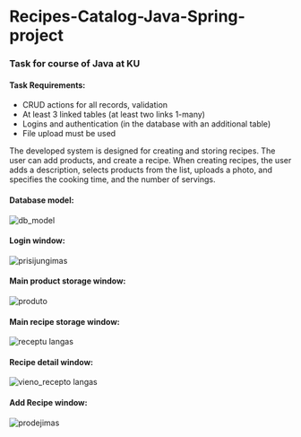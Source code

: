# Recipes-Catalog-Java-Spring-project
### Task for course of Java at KU

#### Task Requirements:
- CRUD actions for all records, validation
- At least 3 linked tables (at least two links 1-many)
- Logins and authentication (in the database with an additional table)
- File upload must be used

The developed system is designed for creating and storing recipes. The user can add products, and create a recipe. When creating recipes, the user adds a description, selects products from the list, uploads a photo, and specifies the cooking time, and the number of servings.

#### Database model:
![db_model](https://user-images.githubusercontent.com/38910059/172602447-708a73b7-0ebe-4f00-b6ae-841a87cd9a50.jpg)

#### Login window:
![prisijungimas](https://user-images.githubusercontent.com/38910059/172602961-e66dce20-9a90-487a-9d38-01b99c68a8ef.png)

#### Main product storage window:
![produto](https://user-images.githubusercontent.com/38910059/172603394-b226f88b-ce86-4979-99ee-b8a365b345ba.png)

#### Main recipe storage window:
![receptu langas](https://user-images.githubusercontent.com/38910059/172603943-1a96922b-5112-41e7-a2c2-a9d287ca1954.png)

#### Recipe detail window:
![vieno_recepto langas](https://user-images.githubusercontent.com/38910059/172604373-b10319ba-68b1-4733-a21e-6444aeb220b5.png)

#### Add Recipe window:
![prodejimas](https://user-images.githubusercontent.com/38910059/172604714-04998141-f0bb-4b61-869e-6971c4477a7c.png)
